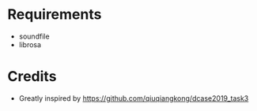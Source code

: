 # Requirements
- soundfile
- librosa

# Credits
- Greatly inspired by https://github.com/qiuqiangkong/dcase2019_task3